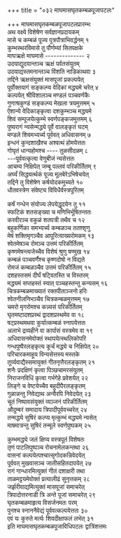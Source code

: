+++
title = "०३२ माघमासघृतकम्बळपूजापटलः"

+++
माघमासघृतकम्बळपूजापटलप्रारम्भः    
अथ वक्ष्ये विशेषेण सर्वज्ञानप्रदायकम्  
मासे च कम्बळं पूज्य पुत्रपौत्राभिवर्द्धनम् १  
कुम्भस्थरविमासे तु पौर्णम्यां सितपक्षके  
माघऋक्षे माघमासे -------------- २  
उदयाद्युदयान्तञ्च ऋक्षं पर्वतसंयुतम्  
उदयाद्यस्तमनान्तञ्च विंशति नाडिकाथवा ३  
तद्दिने ऋक्षसंयुक्तं मासपूजां प्रकल्पयेत्  
पूर्वोक्तयागं सङ्कल्प्य वेदिकां मद्ध्यमे चरेत् ४  
कल्पयेत् श्रीविशालञ्च मण्डलं पञ्चवर्णकैः  
गुणाश्रकुण्डं सङ्कल्प्य मेखला त्रयमुत्तमम् ५  
ऐशान्ये वेदिकाङ्कृत्वा दशकुम्भञ्च मद्ध्यमे  
शिवं सम्पूजयेत्कुम्भे स्वर्णपङ्कजमुत्तमम् ६  
पुष्यरागं न्यसेन्मद्ध्ये पूर्वे वालङ्कृतं घटम्  
मण्डले शिवमभ्यर्च्य पूर्ववत् अधिवासनम् ७  
इन्धनं कुन्दशाखैश्च अश्वत्थं होमयेत्ततः  
गोघृतं धान्यहोमश्च ---- तुळसीदळम् ८  
---पूर्ववत्कृत्वा वेणुबीजं न्यसेत्ततः  
आचम्य निक्षिपेत् जम्बू पल्लवं परिकीर्तितम् ९  
अर्घ्यं सिद्ध्यर्त्थकं पूज्य मूलबेरेऽभिषेचयेत्  
तद्दिने तु विशेषेण कर्षयोदकमुच्यते १०  
धौतवस्त्रेण संवेष्ट्य विविधैर्वस्त्रपूरितम्  

कर्षं गन्धेन संयोज्य लेपयेद्धृदयेन तु ११  
स्फटिकं शतसङ्ख्या च मणिभिर्भूषितन्ततः  
करवीरञ्च वकुळं शतपत्री तथैव च १२  
बहुकर्णिका समभ्यर्च्य कम्बळञ्च ततश्शृणु  
मेषं शक्तिमृगञ्चैव आपूरित्याख्यरोमकम् १३  
श्वेतमेषञ्च रोमञ्च उत्तमं परिकीर्तितम्  
कृष्णमेषन्त्यजेच्चैव विशेषं श्रुणु षण्मुख १४  
कम्बळं पञ्चवर्णैश्च कृष्णदोषो न विद्यते  
रोमजं कम्बळञ्चैव उत्तमं परिकीर्तितम् १५  
दशहस्तसमं दीर्घं षट्वितस्ति च विस्तरम्  
मद्ध्यमं सप्तहस्तं स्यात् पञ्चहस्तन्तु कन्यसम् १६  
चित्रकम्बळमाख्यातं रक्तपीताञ्जनो हरिः  
श्वेतनीलनिभञ्चैव चित्रकम्बळमुत्तमम् १७  
चमरो मृगरोमश्च कन्न्यसं परिकीर्तितम्  
घृतमष्टादशप्रस्थं द्वादशप्रस्थमेव वा १८  
षट्प्रस्थमथवा कुर्यात्कम्बळं स्नापयेत्ततः  
अलाभे द्रव्यहीने वा कार्पासं वस्त्रमेव वा १९  
अधिवासनमेवोक्तं स्थापयेत्स्थलिकोपरि  
गन्धपुष्पैरलङ्कृत्य कूर्चं मद्ध्ये च निक्षिपेत् २०  
परिचारकमाहूय विन्यसेत्तस्य मस्तके  
तूर्य्यवाद्यैस्समायुक्तं गीतनृत्तैरलङ्कृतम् २१  
शनैः प्रदक्षिणं कृत्वा पिञ्छचामरसंयुतम्  
निराजनविधिं कृत्वा गर्भगेहे प्रवेशयेत् २२  
लिङ्गे च वेष्टयेच्चैव बहुदीपैरलङ्कृतम्  
गुळान्नन्तु निवेद्याथ अन्यैरपि निवेदयेत् २३  
चूतं निष्पावसंयुक्तं व्यञ्जनं परिकीर्तितम्  
औदुम्बरं समादाय त्रिपादीपूर्ववच्चरेत् २४  
तन्मद्ध्ये सुषिरं कल्प्य मृत्कुम्भं मद्ध्यमे न्यसेत्  
माषमात्रन्तु सुषिरं तन्मूले स्वर्णपुष्पकम् २५  

कुम्भमद्ध्ये जलं क्षिप्य वस्त्रपूतं विशेषतः  
तृणं पाटलिपुष्पञ्च रोचनामेलकन्तथा २६  
वासनां कल्पयेत्पश्चात्सृगोदकन्निवेदयेत्  
पूर्ववत् मुखवासञ्च जातीसहितदापयेत् २७  
रागं गान्धारमित्युक्तं गीतं दशाक्षरी तथा  
ताळमट्टयमेवोक्तं प्रत्यालीढं सुनृत्तकम् २८  
जर्झरीवाद्यमित्युक्तं मासपूजां समाचरेत्  
त्रिपादोत्तरनाडी त्रि अन्ते पूजां समाचरेत् २९  
घृतकम्बळमाहृत्य विसर्जनमतः परम्  
पुनश्च स्नाननैवेद्यं पूर्ववत्कल्पयेत्ततः ३०  
एवं यः कुरुते मर्त्यः शिवदीक्षाफलं लभेत् ३१  
इति माघमासघृतकम्बळपूजाविधिपटलः द्वात्रिंशत्तमः  
